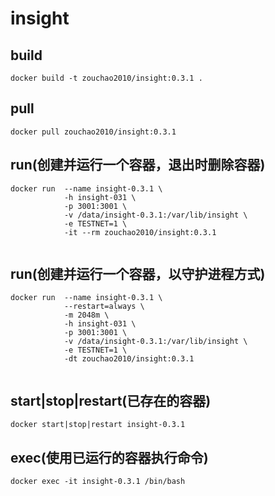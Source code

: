 # insight

## build
```shell
docker build -t zouchao2010/insight:0.3.1 .

```

## pull
```shell
docker pull zouchao2010/insight:0.3.1

```
  
## run(创建并运行一个容器，退出时删除容器)
```shell
docker run  --name insight-0.3.1 \
            -h insight-031 \
            -p 3001:3001 \
            -v /data/insight-0.3.1:/var/lib/insight \
            -e TESTNET=1 \
            -it --rm zouchao2010/insight:0.3.1
            
```

## run(创建并运行一个容器，以守护进程方式)
```shell
docker run  --name insight-0.3.1 \
            --restart=always \
            -m 2048m \
            -h insight-031 \
            -p 3001:3001 \
            -v /data/insight-0.3.1:/var/lib/insight \
            -e TESTNET=1 \
            -dt zouchao2010/insight:0.3.1
            
```

## start|stop|restart(已存在的容器)
```shell
docker start|stop|restart insight-0.3.1

```

## exec(使用已运行的容器执行命令)
```shell
docker exec -it insight-0.3.1 /bin/bash

```
